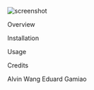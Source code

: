 ![screenshot](https://raw.github.com/ics-software-engineering/play-bootstrap-template/master/doc/play-bootstrap-template-home.png)

Overview

Installation

Usage

Credits

Alvin Wang
Eduard Gamiao

